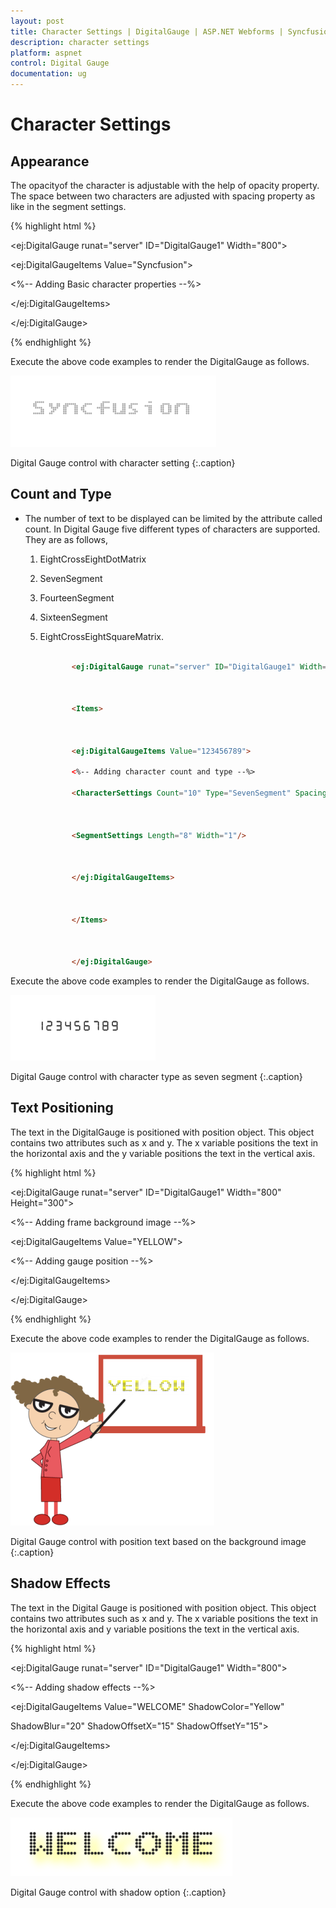 ```yaml
---
layout: post
title: Character Settings | DigitalGauge | ASP.NET Webforms | Syncfusion
description: character settings
platform: aspnet
control: Digital Gauge
documentation: ug
---
```


# Character Settings

## Appearance

The opacityof the character is adjustable with the help of opacity property. The space between two characters are adjusted with spacing property as like in the segment settings.



{% highlight html %}

<ej:DigitalGauge runat="server" ID="DigitalGauge1" Width="800">



<Items>



<ej:DigitalGaugeItems Value="Syncfusion">

<%-- Adding Basic character properties --%>

<CharacterSettings Opacity="0.3" Spacing="3" />



</ej:DigitalGaugeItems>



</Items>



</ej:DigitalGauge>

{% endhighlight %}

Execute the above code examples to render the DigitalGauge as follows.



![](Character-Settings_images/Character-Settings_img1.png)

Digital Gauge control with character setting
{:.caption} 



## Count and Type

* The number of text to be displayed can be limited by the attribute called count. In Digital Gauge five different types of characters are supported. They are as follows, 
  
  1. EightCrossEightDotMatrix
  
  2. SevenSegment
  
  3. FourteenSegment
  
  4. SixteenSegment 
  
  5. EightCrossEightSquareMatrix.



     ~~~ html

            <ej:DigitalGauge runat="server" ID="DigitalGauge1" Width="800">



            <Items>



            <ej:DigitalGaugeItems Value="123456789">

            <%-- Adding character count and type --%>

            <CharacterSettings Count="10" Type="SevenSegment" Spacing="10" />



            <SegmentSettings Length="8" Width="1"/>



            </ej:DigitalGaugeItems>



            </Items>



            </ej:DigitalGauge>

     ~~~

Execute the above code examples to render the DigitalGauge as follows.



![](Character-Settings_images/Character-Settings_img2.png)


Digital Gauge control with character type as seven segment
{:.caption} 


## Text Positioning

The text in the DigitalGauge is positioned with position object. This object contains two attributes such as x and y. The x variable positions the text in the horizontal axis and the y variable positions the text in the vertical axis.



{% highlight html %}

<ej:DigitalGauge runat="server" ID="DigitalGauge1" Width="800" Height="300">

<%-- Adding frame background image --%>

<Frame BackgroundImageUrl="../Content/images/gauge/Board1.jpg"/>



<Items>



<ej:DigitalGaugeItems Value="YELLOW">



<%-- Adding gauge position --%>



<Position X="80" Y="10"/>



<SegmentSettings Color="Yellow"/>



</ej:DigitalGaugeItems>



</Items>



</ej:DigitalGauge>

{% endhighlight %}

Execute the above code examples to render the DigitalGauge as follows.



![](Character-Settings_images/Character-Settings_img3.png)

Digital Gauge control with position text based on the background image
{:.caption} 



## Shadow Effects

The text in the Digital Gauge is positioned with position object. This object contains two attributes such as x and y. The x variable positions the text in the horizontal axis and y variable positions the text in the vertical axis.



{% highlight html %}

<ej:DigitalGauge runat="server" ID="DigitalGauge1" Width="800">



<Items>



<%-- Adding shadow effects --%>



<ej:DigitalGaugeItems Value="WELCOME" ShadowColor="Yellow"



ShadowBlur="20" ShadowOffsetX="15" ShadowOffsetY="15">



<SegmentSettings Length="3" Width="3"/>



</ej:DigitalGaugeItems>



</Items>



</ej:DigitalGauge>

{% endhighlight %}

Execute the above code examples to render the DigitalGauge as follows.



![](Character-Settings_images/Character-Settings_img4.png)


Digital Gauge control with shadow option
{:.caption} 


